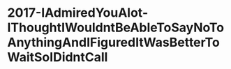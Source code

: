 # 2017-IAdmiredYouAlot-IThoughtIWouldntBeAbleToSayNoToAnythingAndIFiguredItWasBetterToWaitSoIDidntCall
